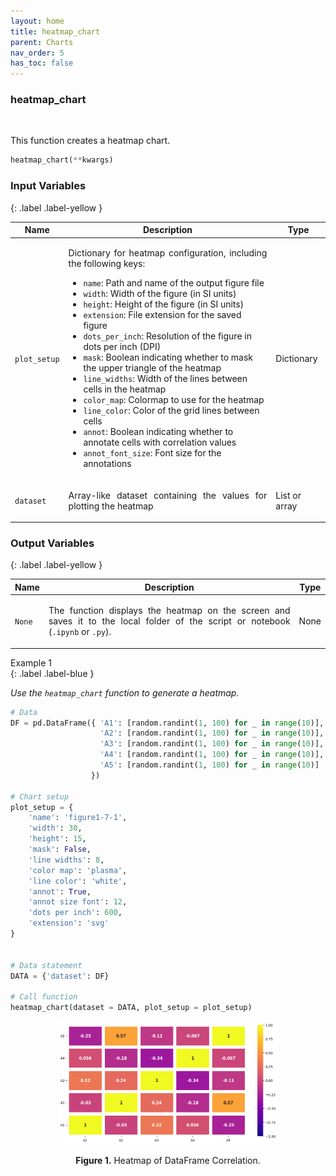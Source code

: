 ```yaml
---
layout: home  
title: heatmap_chart  
parent: Charts  
nav_order: 5  
has_toc: false  
---
```


<h3>heatmap_chart</h3>

<br>

<p align = "justify">
    This function creates a heatmap chart.
</p>

```python
heatmap_chart(**kwargs)
```

<h3>Input Variables</h3>
{: .label .label-yellow }

<table style="width:100%;">
    <thead>
        <tr>
            <th>Name</th>
            <th>Description</th>
            <th>Type</th>
        </tr>
    </thead>
    <tbody>
        <tr>
            <td><code>plot_setup</code></td>
            <td>
                <p align="justify">Dictionary for heatmap configuration, including the following keys:</p>
                <ul>
                    <li><code>name</code>: Path and name of the output figure file</li>
                    <li><code>width</code>: Width of the figure (in SI units)</li>
                    <li><code>height</code>: Height of the figure (in SI units)</li>
                    <li><code>extension</code>: File extension for the saved figure</li>
                    <li><code>dots_per_inch</code>: Resolution of the figure in dots per inch (DPI)</li>
                    <li><code>mask</code>: Boolean indicating whether to mask the upper triangle of the heatmap</li>
                    <li><code>line_widths</code>: Width of the lines between cells in the heatmap</li>
                    <li><code>color_map</code>: Colormap to use for the heatmap</li>
                    <li><code>line_color</code>: Color of the grid lines between cells</li>
                    <li><code>annot</code>: Boolean indicating whether to annotate cells with correlation values</li>
                    <li><code>annot_font_size</code>: Font size for the annotations</li>
                </ul>
            </td>
            <td>Dictionary</td>
        </tr>
        <tr>
            <td><code>dataset</code></td>
            <td>
                <p align="justify">Array-like dataset containing the values for plotting the heatmap</p>
            </td>
            <td>List or array</td>
        </tr>
    </tbody>
</table>

<h3>Output Variables</h3>
{: .label .label-yellow }

<table style="width:100%;">
    <thead>
        <tr>
            <th>Name</th>
            <th>Description</th>
            <th>Type</th>
        </tr>
    </thead>
    <tbody>
        <tr>
            <td><code>None</code></td>
            <td>
                <p align="justify">The function displays the heatmap on the screen and saves it to the local folder of the script or notebook (<code>.ipynb</code> or <code>.py</code>).</p>
            </td>
            <td>None</td>
        </tr>
    </tbody>
</table>


Example 1  
{: .label .label-blue }

<p align = "justify">
    <i>
        Use the <code>heatmap_chart</code> function to generate a heatmap.
    </i>
</p>

```python
# Data
DF = pd.DataFrame({ 'A1': [random.randint(1, 100) for _ in range(10)],
                    'A2': [random.randint(1, 100) for _ in range(10)],
                    'A3': [random.randint(1, 100) for _ in range(10)],
                    'A4': [random.randint(1, 100) for _ in range(10)],
                    'A5': [random.randint(1, 100) for _ in range(10)]
                  })

# Chart setup
plot_setup = {
    'name': 'figure1-7-1',
    'width': 30,
    'height': 15,
    'mask': False,
    'line widths': 8,
    'color map': 'plasma',
    'line color': 'white',
    'annot': True,
    'annot size font': 12,
    'dots per inch': 600,
    'extension': 'svg'
}


# Data statement 
DATA = {'dataset': DF}

# Call function
heatmap_chart(dataset = DATA, plot_setup = plot_setup)
```

<center><img src="assets/images/heatmap-figure.png" width="70%"></center>
<p align = "center"><b>Figure 1.</b> Heatmap of DataFrame Correlation.</p> 
